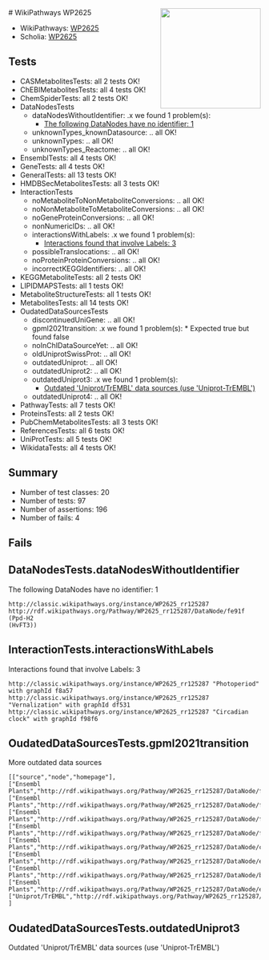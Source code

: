 <img style="float: right; width: 200px" src="https://upload.wikimedia.org/wikipedia/commons/thumb/8/83/Wplogo_with_text_500.png/640px-Wplogo_with_text_500.png" />
# WikiPathways WP2625

* WikiPathways: [WP2625](https://wikipathways.org/pathways/WP2625)
* Scholia: [WP2625](https://scholia.toolforge.org/wikipathways/WP2625)
## Tests
* CASMetabolitesTests: all 2 tests OK!
* ChEBIMetabolitesTests: all 4 tests OK!
* ChemSpiderTests: all 2 tests OK!
* DataNodesTests
    * dataNodesWithoutIdentifier: .x we found 1 problem(s):
        * [The following DataNodes have no identifier: 1](#d2d32fa0)
    * unknownTypes_knownDatasource: .. all OK!
    * unknownTypes: .. all OK!
    * unknownTypes_Reactome: .. all OK!
* EnsemblTests: all 4 tests OK!
* GeneTests: all 4 tests OK!
* GeneralTests: all 13 tests OK!
* HMDBSecMetabolitesTests: all 3 tests OK!
* InteractionTests
    * noMetaboliteToNonMetaboliteConversions: .. all OK!
    * noNonMetaboliteToMetaboliteConversions: .. all OK!
    * noGeneProteinConversions: .. all OK!
    * nonNumericIDs: .. all OK!
    * interactionsWithLabels: .x we found 1 problem(s):
        * [Interactions found that involve Labels: 3](#630d267a)
    * possibleTranslocations: .. all OK!
    * noProteinProteinConversions: .. all OK!
    * incorrectKEGGIdentifiers: .. all OK!
* KEGGMetaboliteTests: all 2 tests OK!
* LIPIDMAPSTests: all 1 tests OK!
* MetaboliteStructureTests: all 1 tests OK!
* MetabolitesTests: all 14 tests OK!
* OudatedDataSourcesTests
    * discontinuedUniGene: .. all OK!
    * gpml2021transition: .x we found 1 problem(s):
            * Expected true but found false
    * noInChIDataSourceYet: .. all OK!
    * oldUniprotSwissProt: .. all OK!
    * outdatedUniprot: .. all OK!
    * outdatedUniprot2: .. all OK!
    * outdatedUniprot3: .x we found 1 problem(s):
        * [Outdated 'Uniprot/TrEMBL' data sources (use 'Uniprot-TrEMBL')](#49a3ab75)
    * outdatedUniprot4: .. all OK!
* PathwayTests: all 7 tests OK!
* ProteinsTests: all 2 tests OK!
* PubChemMetabolitesTests: all 3 tests OK!
* ReferencesTests: all 6 tests OK!
* UniProtTests: all 5 tests OK!
* WikidataTests: all 4 tests OK!


## Summary

* Number of test classes: 20
* Number of tests: 97
* Number of assertions: 196
* Number of fails: 4

## Fails

<a name="d2d32fa0" />

## DataNodesTests.dataNodesWithoutIdentifier

The following DataNodes have no identifier: 1
```
http://classic.wikipathways.org/instance/WP2625_rr125287 http://rdf.wikipathways.org/Pathway/WP2625_rr125287/DataNode/fe91f (Ppd-H2
(HvFT3))
```

<a name="630d267a" />

## InteractionTests.interactionsWithLabels

Interactions found that involve Labels: 3
```
http://classic.wikipathways.org/instance/WP2625_rr125287 "Photoperiod" with graphId f8a57
http://classic.wikipathways.org/instance/WP2625_rr125287 "Vernalization" with graphId df531
http://classic.wikipathways.org/instance/WP2625_rr125287 "Circadian clock" with graphId f98f6
```

<a name="4d0785cc" />

## OudatedDataSourcesTests.gpml2021transition

More outdated data sources
```
[["source","node","homepage"],
["Ensembl Plants","http://rdf.wikipathways.org/Pathway/WP2625_rr125287/DataNode/fce2e","http://classic.wikipathways.org/instance/WP2625_rr125287"],
["Ensembl Plants","http://rdf.wikipathways.org/Pathway/WP2625_rr125287/DataNode/f5dd2","http://classic.wikipathways.org/instance/WP2625_rr125287"],
["Ensembl Plants","http://rdf.wikipathways.org/Pathway/WP2625_rr125287/DataNode/f17b1","http://classic.wikipathways.org/instance/WP2625_rr125287"],
["Ensembl Plants","http://rdf.wikipathways.org/Pathway/WP2625_rr125287/DataNode/f8352","http://classic.wikipathways.org/instance/WP2625_rr125287"],
["Ensembl Plants","http://rdf.wikipathways.org/Pathway/WP2625_rr125287/DataNode/c9f8f","http://classic.wikipathways.org/instance/WP2625_rr125287"],
["Ensembl Plants","http://rdf.wikipathways.org/Pathway/WP2625_rr125287/DataNode/e894c","http://classic.wikipathways.org/instance/WP2625_rr125287"],
["Ensembl Plants","http://rdf.wikipathways.org/Pathway/WP2625_rr125287/DataNode/b0065","http://classic.wikipathways.org/instance/WP2625_rr125287"],
["Ensembl Plants","http://rdf.wikipathways.org/Pathway/WP2625_rr125287/DataNode/effbf","http://classic.wikipathways.org/instance/WP2625_rr125287"],
["Uniprot/TrEMBL","http://rdf.wikipathways.org/Pathway/WP2625_rr125287/DataNode/fc5f7","http://classic.wikipathways.org/instance/WP2625_rr125287"]
]
```

<a name="49a3ab75" />

## OudatedDataSourcesTests.outdatedUniprot3

Outdated 'Uniprot/TrEMBL' data sources (use 'Uniprot-TrEMBL')
